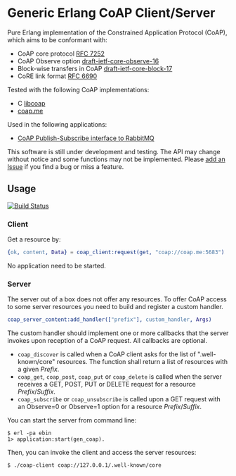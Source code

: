 # Generic Erlang CoAP Client/Server

Pure Erlang implementation of the Constrained Application Protocol (CoAP),
which aims to be conformant with:
 - CoAP core protocol [RFC 7252](https://tools.ietf.org/rfc/rfc7252.txt)
 - CoAP Observe option [draft-ietf-core-observe-16](https://tools.ietf.org/id/draft-ietf-core-observe-16.txt)
 - Block-wise transfers in CoAP [draft-ietf-core-block-17](https://tools.ietf.org/id/draft-ietf-core-block-17.txt)
 - CoRE link format [RFC 6690](https://tools.ietf.org/rfc/rfc6690.txt)

Tested with the following CoAP implementations:
 - C [libcoap](https://www.libcoap.net/)
 - [coap.me](http://coap.me/)

Used in the following applications:
 - [CoAP Publish-Subscribe interface to RabbitMQ](https://github.com/gotthardp/rabbitmq-coap-pubsub)

This software is still under development and testing.
The API may change without notice and some functions may not be implemented.
Please [add an Issue](https://github.com/gotthardp/gen_coap/issues/new)
if you find a bug or miss a feature.


## Usage
[![Build Status](https://travis-ci.org/gotthardp/gen_coap.svg?branch=master)](https://travis-ci.org/gotthardp/gen_coap)

### Client
Get a resource by:
```erlang
{ok, content, Data} = coap_client:request(get, "coap://coap.me:5683")
```
No application need to be started.

### Server
The server out of a box does not offer any resources. To offer CoAP access to
some server resources you need to build and register a custom handler.
```erlang
coap_server_content:add_handler(["prefix"], custom_handler, Args)
```
The custom handler should implement one or more callbacks that the server invokes
upon reception of a CoAP request. All callbacks are optional.
 - `coap_discover` is called when a CoAP client asks for the list of
   ".well-known/core" resources. The function shall return a list of resources
   with a given *Prefix*.
 - `coap_get`, `coap_post`, `coap_put` or `coap_delete` is called when the server
   receives a GET, POST, PUT or DELETE request for a resource *Prefix*/*Suffix*.
 - `coap_subscribe` or `coap_unsubscribe` is called upon a GET request with an
   Observe=0 or Observe=1 option for a resource *Prefix*/*Suffix*.

You can start the server from command line:

    $ erl -pa ebin
    1> application:start(gen_coap).

Then, you can invoke the client and access the server resources:

    $ ./coap-client coap://127.0.0.1/.well-known/core
